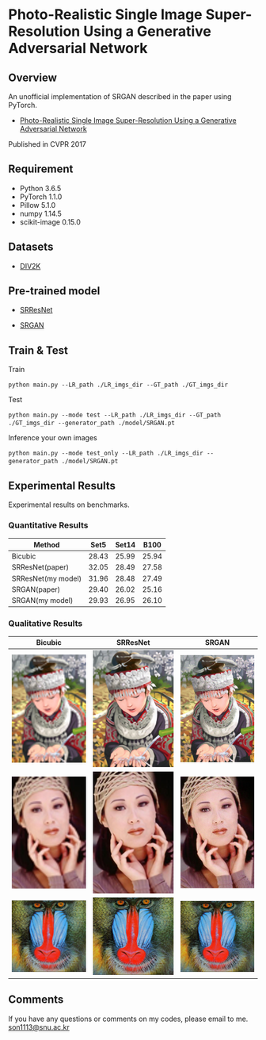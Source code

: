 #  Photo-Realistic Single Image Super-Resolution Using a Generative Adversarial Network

## Overview

An unofficial implementation of SRGAN described in the paper using PyTorch.
* [ Photo-Realistic Single Image Super-Resolution Using a Generative Adversarial Network](https://arxiv.org/abs/1609.04802)

Published in CVPR 2017

## Requirement
- Python 3.6.5
- PyTorch 1.1.0 
- Pillow 5.1.0
- numpy 1.14.5
- scikit-image 0.15.0

## Datasets
- [DIV2K](https://data.vision.ee.ethz.ch/cvl/DIV2K/)

## Pre-trained model
- [SRResNet](https://drive.google.com/open?id=15F2zOrOg2hIjdI0WsrOwF1y8REOkmmm0)


- [SRGAN](https://drive.google.com/open?id=1-HmcV5X94u411HRa-KEMcGhAO1OXAjAc)

## Train & Test
Train 

```
python main.py --LR_path ./LR_imgs_dir --GT_path ./GT_imgs_dir
```

Test

```
python main.py --mode test --LR_path ./LR_imgs_dir --GT_path ./GT_imgs_dir --generator_path ./model/SRGAN.pt
```

Inference your own images

```
python main.py --mode test_only --LR_path ./LR_imgs_dir --generator_path ./model/SRGAN.pt
```

## Experimental Results
Experimental results on benchmarks.

### Quantitative Results

| Method| Set5| Set14| B100 |
|-------|-----|------|------|
|Bicubic|28.43|25.99|25.94|
|SRResNet(paper)|32.05|28.49|27.58|
|SRResNet(my model)|31.96|28.48|27.49|
|SRGAN(paper)|29.40|26.02|25.16| 
|SRGAN(my model)|29.93|26.95|26.10| 

### Qualitative Results

| Bicubic | SRResNet | SRGAN |
| --- | --- | --- |
| <img src="result/Set14_BIX4/comic_LRBI_x4.png"> |<img src="result/set14_srres_result/res_0004.png"> | <img src="result/set14_srgan_result/res_0004.png"> |
| <img src="result/Set5_BIX4/woman_LRBI_x4.png"> |<img src="result/set5_srres_result/res_0004.png"> | <img src="result/set5_srgan_result/res_0004.png"> |
| <img src="result/Set14_BIX4/baboon_LRBI_x4.png"> |<img src="result/set14_srres_result/res_0000.png"> | <img src="result/set14_srgan_result/res_0000.png"> |

## Comments
If you have any questions or comments on my codes, please email to me. [son1113@snu.ac.kr](mailto:son1113@snu.ac.kr)

